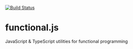 [![Build Status](https://travis-ci.org/DevStarSJ/functional.js.svg?branch=master)](https://travis-ci.org/DevStarSJ/functional.js)

# functional.js

JavaScript & TypeScript utilities for functional programming


